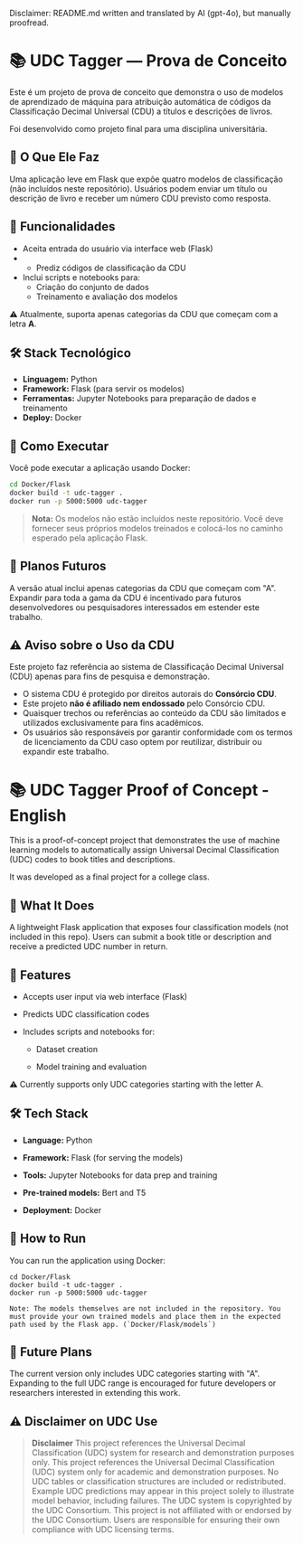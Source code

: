 Disclaimer: README.md written and translated by AI (gpt-4o), but manually proofread.
# 📚 UDC Tagger — Prova de Conceito

Este é um projeto de prova de conceito que demonstra o uso de modelos de aprendizado de máquina para atribuição automática de códigos da Classificação Decimal Universal (CDU) a títulos e descrições de livros.

Foi desenvolvido como projeto final para uma disciplina universitária.

## 🚀 O Que Ele Faz

Uma aplicação leve em Flask que expõe quatro modelos de classificação (não incluídos neste repositório). Usuários podem enviar um título ou descrição de livro e receber um número CDU previsto como resposta.

## 🧪 Funcionalidades

- Aceita entrada do usuário via interface web (Flask)
- - Prediz códigos de classificação da CDU
- Inclui scripts e notebooks para:
  - Criação do conjunto de dados
  - Treinamento e avaliação dos modelos

⚠️ Atualmente, suporta apenas categorias da CDU que começam com a letra **A**.

## 🛠️ Stack Tecnológico

- **Linguagem:** Python  
- **Framework:** Flask (para servir os modelos)  
- **Ferramentas:** Jupyter Notebooks para preparação de dados e treinamento  
- **Deploy:** Docker

## 🐳 Como Executar

Você pode executar a aplicação usando Docker:

```bash
cd Docker/Flask
docker build -t udc-tagger .
docker run -p 5000:5000 udc-tagger
```

> **Nota:** Os modelos não estão incluídos neste repositório. Você deve fornecer seus próprios modelos treinados e colocá-los no caminho esperado pela aplicação Flask.

## 🧭 Planos Futuros

A versão atual inclui apenas categorias da CDU que começam com "A". Expandir para toda a gama da CDU é incentivado para futuros desenvolvedores ou pesquisadores interessados em estender este trabalho.

## ⚠️ Aviso sobre o Uso da CDU

Este projeto faz referência ao sistema de Classificação Decimal Universal (CDU) apenas para fins de pesquisa e demonstração.

- O sistema CDU é protegido por direitos autorais do **Consórcio CDU**.  
- Este projeto **não é afiliado nem endossado** pelo Consórcio CDU.  
- Quaisquer trechos ou referências ao conteúdo da CDU são limitados e utilizados exclusivamente para fins acadêmicos.  
- Os usuários são responsáveis por garantir conformidade com os termos de licenciamento da CDU caso optem por reutilizar, distribuir ou expandir este trabalho.


# 📚 UDC Tagger Proof of Concept - English

This is a proof-of-concept project that demonstrates the use of machine learning models to automatically assign Universal Decimal Classification (UDC) codes to book titles and descriptions.

It was developed as a final project for a college class.
## 🚀 What It Does

A lightweight Flask application that exposes four classification models (not included in this repo). Users can submit a book title or description and receive a predicted UDC number in return.
## 🧪 Features

- Accepts user input via web interface (Flask)

- Predicts UDC classification codes

 - Includes scripts and notebooks for:

     - Dataset creation

     - Model training and evaluation

⚠️ Currently supports only UDC categories starting with the letter A.

## 🛠️ Tech Stack

- **Language:** Python

- **Framework:** Flask (for serving the models)

- **Tools:** Jupyter Notebooks for data prep and training

- **Pre-trained models:** Bert and T5

- **Deployment:** Docker

## 🐳 How to Run

You can run the application using Docker:
```
cd Docker/Flask
docker build -t udc-tagger .
docker run -p 5000:5000 udc-tagger
```
    Note: The models themselves are not included in the repository. You must provide your own trained models and place them in the expected path used by the Flask app. (`Docker/Flask/models`)

## 🧭 Future Plans

The current version only includes UDC categories starting with "A". Expanding to the full UDC range is encouraged for future developers or researchers interested in extending this work.

## ⚠️ Disclaimer on UDC Use
>**Disclaimer**
>This project references the Universal Decimal Classification (UDC) system for research and demonstration purposes only.
>This project references the Universal Decimal Classification (UDC) system only for academic and demonstration purposes.
>No UDC tables or classification structures are included or redistributed.
>Example UDC predictions may appear in this project solely to illustrate model behavior, including failures.
>The UDC system is copyrighted by the UDC Consortium.
>This project is not affiliated with or endorsed by the UDC Consortium.
>Users are responsible for ensuring their own compliance with UDC licensing terms.
